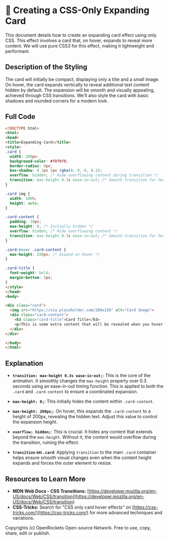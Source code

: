 # 🐞 Creating a CSS-Only Expanding Card


This document details how to create an expanding card effect using only CSS.  This effect involves a card that, on hover, expands to reveal more content. We will use pure CSS3 for this effect, making it lightweight and performant.


## Description of the Styling

The card will initially be compact, displaying only a title and a small image. On hover, the card expands vertically to reveal additional text content hidden by default. The expansion will be smooth and visually appealing, achieved through CSS transitions. We'll also style the card with basic shadows and rounded corners for a modern look.


## Full Code

```html
<!DOCTYPE html>
<html>
<head>
<title>Expanding Card</title>
<style>
.card {
  width: 200px;
  background-color: #f0f0f0;
  border-radius: 8px;
  box-shadow: 0 2px 5px rgba(0, 0, 0, 0.1);
  overflow: hidden; /* Hide overflowing content during transition */
  transition: max-height 0.3s ease-in-out; /* Smooth transition for height */
}

.card img {
  width: 100%;
  height: auto;
}

.card-content {
  padding: 10px;
  max-height: 0; /* Initially hidden */
  overflow: hidden; /* Hide overflowing content */
  transition: max-height 0.3s ease-in-out; /* Smooth transition for height */
}

.card:hover .card-content {
  max-height: 200px; /* Expand on hover */
}

.card-title {
  font-weight: bold;
  margin-bottom: 5px;
}
</style>
</head>
<body>

<div class="card">
  <img src="https://via.placeholder.com/200x150" alt="Card Image">
  <div class="card-content">
    <h3 class="card-title">Card Title</h3>
    <p>This is some extra content that will be revealed when you hover over the card.  It demonstrates a simple expanding card effect created entirely with CSS.  Enjoy!</p>
  </div>
</div>

</body>
</html>
```


## Explanation

* **`transition: max-height 0.3s ease-in-out;`**: This is the core of the animation. It smoothly changes the `max-height` property over 0.3 seconds using an ease-in-out timing function.  This is applied to both the `.card` and `.card-content` to ensure a coordinated expansion.

* **`max-height: 0;`**: This initially hides the content within `.card-content`.

* **`max-height: 200px;`**: On hover, this expands the `.card-content` to a height of 200px, revealing the hidden text. Adjust this value to control the expansion height.

* **`overflow: hidden;`**:  This is crucial. It hides any content that extends beyond the `max-height`. Without it, the content would overflow during the transition, ruining the effect.

* **`transition` on `.card`**: Applying `transition` to the main `.card` container helps ensure smooth visual changes even when the content height expands and forces the outer element to resize.

## Resources to Learn More

* **MDN Web Docs - CSS Transitions:** [https://developer.mozilla.org/en-US/docs/Web/CSS/transition](https://developer.mozilla.org/en-US/docs/Web/CSS/transition)
* **CSS-Tricks:** Search for "CSS only card hover effects" on [https://css-tricks.com/](https://css-tricks.com/) for more advanced techniques and variations.


Copyrights (c) OpenRockets Open-source Network. Free to use, copy, share, edit or publish.

